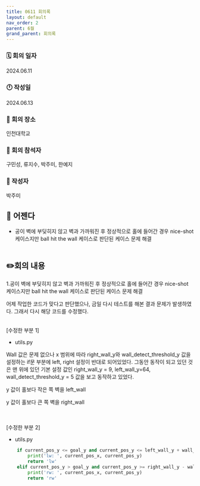 ```yaml
---
title: 0611 회의록
layout: default
nav_order: 2
parent: 6월
grand_parent: 회의록
---
```


### 🗓️ 회의 일자

2024.06.11

### 🕛 작성일

2024.06.13

### 🚩 회의 장소

인천대학교

### 🤝 회의 참석자

구민성, 류지수, 박주미, 한예지

### 🙎 작성자

박주미

## 📣 어젠다

- 공이 벽에 부딪히지 않고 벽과 가까워진 후 정상적으로 홀에 들어간 경우 nice-shot 케이스지만 ball hit the wall 케이스로 판단된 케이스 문제 해결<br><br>

## ✏️회의 내용

1.공이 벽에 부딪히지 않고 벽과 가까워진 후 정상적으로 홀에 들어간 경우 nice-shot 케이스지만 ball hit the wall 케이스로 판단된 케이스 문제 해결

어제 작업한 코드가 맞다고 판단했으나, 금일 다시 테스트를 해본 결과 문제가 발생하였다. 그래서 다시 해당 코드를 수정했다.
<br><br>

[수정한 부분 1]

- utils.py

Wall 값은 문제 없으나 x 범위에 따라 right_wall_y와 wall_detect_threshold_y 값을 설정하는 if문 부분에 left, right 설정이 반대로 되어있었다. 그동안 동작이 되고 있던 것은 맨 위에 있던 기본 설정 값인 right_wall_y = 9, left_wall_y=64, wall_detect_threshold_y = 5 값을 보고 동작하고 있었다.

y 값이 홀보다 작은 쪽 벽을 left_wall

y 값이 홀보다 큰 쪽 벽을 right_wall

<br><br>
[수정한 부분 2]

- utils.py

```python
    if current_pos_y <= goal_y and current_pos_y <= left_wall_y + wall_detect_threshold_y: # 공이 left 벽 근처에 있을 때
        print('lw: ', current_pos_x, current_pos_y)
        return 'lw'
    elif current_pos_y > goal_y and current_pos_y >= right_wall_y - wall_detect_threshold_y:# 공이 right 벽 근처에 있을 때
        print('rw: ', current_pos_x, current_pos_y)
        return 'rw'
```
